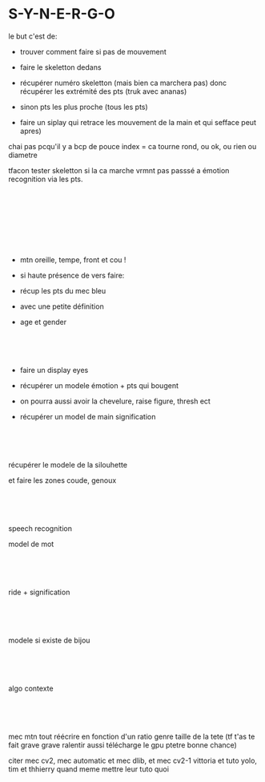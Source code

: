 # S-Y-N-E-R-G-O

le but c'est de:

- trouver comment faire si pas de mouvement



- faire le skeletton dedans

- récupérer numéro skeletton (mais bien ca marchera pas) donc récupérer les extrémité des pts (truk avec ananas)

- sinon pts les plus proche (tous les pts)

- faire un siplay qui retrace les mouvement de la main et qui sefface peut apres)

chai pas pcqu'il y a bcp de pouce index = ca tourne rond, ou ok, ou rien ou diametre 

tfacon tester skeletton si la ca marche vrmnt pas passsé a émotion recognition via les pts.











<br><br><br>




<br><br><br>

- mtn oreille, tempe, front et cou ! 

- si haute présence de vers faire:

- récup les pts du mec bleu

- avec une petite définition

- age et gender


<br><br><br>

- faire un display eyes

- récupérer un modele émotion + pts qui bougent

- on pourra aussi avoir la chevelure, raise figure, thresh ect

- récupérer un model de main signification



<br><br><br>

récupérer le modele de la silouhette

et faire les zones coude, genoux

<br><br><br>

speech recognition

model de mot

<br><br><br>

ride + signification

<br><br><br>

modele si existe de bijou

<br><br><br>

algo contexte

<br><br><br>

mec mtn tout réécrire en fonction d'un ratio genre taille de la tete (tf t'as te fait grave grave ralentir aussi télécharge le gpu ptetre bonne chance)

citer mec cv2, mec automatic et mec dlib, et mec cv2-1 vittoria et tuto yolo, tim et thhierry quand meme mettre leur tuto quoi
